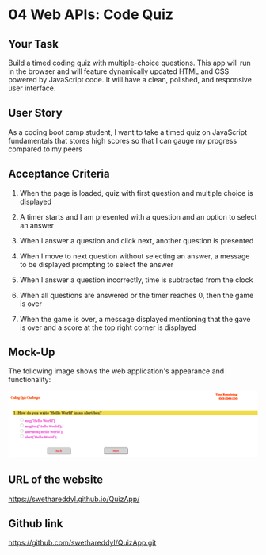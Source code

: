 # 04 Web APIs: Code Quiz

## Your Task

Build a timed coding quiz with multiple-choice questions. This app will run in the browser and will feature dynamically updated HTML and CSS powered by JavaScript code. It will have a clean, polished, and responsive user interface. 

## User Story

As a coding boot camp student, I want to take a timed quiz on JavaScript fundamentals that stores high scores so that I can gauge my progress compared to my peers

## Acceptance Criteria

1. When the page is loaded, quiz with first question and multiple choice is displayed 

2. A timer starts and I am presented with a question and an option to select an answer 

3. When I answer a question and click next, another question is presented 

4. When I move to next question without selecting an answer, a message to be displayed prompting to select the answer 

5. When I answer a question incorrectly, time is subtracted from the clock

6. When all questions are answered or the timer reaches 0, then the game is over

7. When the game is over, a message displayed mentioning that the gave is over and a score at the top right corner is displayed

## Mock-Up

The following image shows the web application's appearance and functionality:

![Quiz App](./assets/quiz-app.png)

## URL of the website 
https://swethareddyl.github.io/QuizApp/  

## Github link 
https://github.com/swethareddyl/QuizApp.git

